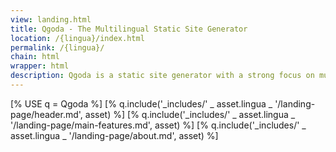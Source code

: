 ```yaml
---
view: landing.html
title: Qgoda - The Multilingual Static Site Generator
location: /{lingua}/index.html
permalink: /{lingua}/
chain: html
wrapper: html
description: Qgoda is a static site generator with a strong focus on multi-linguism and flexibility, written in Perl but extensible with JavaScript, Python, Ruby, Java, and more.
---
```

<!--QGODA-NO-XGETTEXT-->
[% USE q = Qgoda %]
[% q.include('_includes/' _ asset.lingua _ '/landing-page/header.md', asset) %]
[% q.include('_includes/' _ asset.lingua _ '/landing-page/main-features.md', asset) %]
[% q.include('_includes/' _ asset.lingua _ '/landing-page/about.md', asset) %]
<!--/QGODA-NO-XGETTEXT-->
